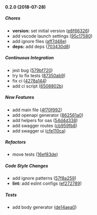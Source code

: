 #### 0.2.0 (2018-07-28)

##### Chores

* **version:**  set initial version ([e8f66326](git+https://gitlab.com/m03geek/fasify-oas3/commit/e8f663266d02f2593581e8d06b3d7a8808abbe10))
*  add vscode launch settings ([95c17580](git+https://gitlab.com/m03geek/fasify-oas3/commit/95c175804b7cf3afb9a94049d86de25963e71693))
*  add ignore files ([aff7d48e](git+https://gitlab.com/m03geek/fasify-oas3/commit/aff7d48e8f4ee20486987332e644e2ae9bc70a8c))
* **deps:**  add deps ([703430d8](git+https://gitlab.com/m03geek/fasify-oas3/commit/703430d850ca10be807a690e90590578219ff9de))

##### Continuous Integration

*  jest bug ([579bf720](git+https://gitlab.com/m03geek/fasify-oas3/commit/579bf7207b9ffae91958661dd90f4dbd31782cbc))
*  try to fix tests ([87350ab9](git+https://gitlab.com/m03geek/fasify-oas3/commit/87350ab9dd00f7554ea944649fdc200517f17916))
*  fix ci ([4278a144](git+https://gitlab.com/m03geek/fasify-oas3/commit/4278a144e664653662efddf0fd912cd8571c08db))
*  add ci script ([6508802b](git+https://gitlab.com/m03geek/fasify-oas3/commit/6508802b084e455135e5e4d42f3d40e4deb54d6c))

##### New Features

*  add main file ([4f70f992](git+https://gitlab.com/m03geek/fasify-oas3/commit/4f70f99233c79552ede9034a89db3eca98c1a113))
*  add openapi generator ([862561a0](git+https://gitlab.com/m03geek/fasify-oas3/commit/862561a0784c82797154c22951ce2cdfdb897709))
*  add helpers for oas ([54d4d338](git+https://gitlab.com/m03geek/fasify-oas3/commit/54d4d338a6a5f1c9911f6451604884650b4c4658))
*  add swagger routes ([cb959fb8](git+https://gitlab.com/m03geek/fasify-oas3/commit/cb959fb88c8fbade84ff815eec27ee616fca313c))
*  add swagger ui ([cfe110ca](git+https://gitlab.com/m03geek/fasify-oas3/commit/cfe110cad04b1d32e3a002e89f42acd407123d01))

##### Refactors

*  move tests ([16ef83de](git+https://gitlab.com/m03geek/fasify-oas3/commit/16ef83de51c69f5d1142fd596129cb54ad8ffa3e))

##### Code Style Changes

*  add ignore patterns ([57f8a259](git+https://gitlab.com/m03geek/fasify-oas3/commit/57f8a259fb76ee2ee06b0644912bf82872f263b6))
* **lint:**  add eslint configs ([ef272789](git+https://gitlab.com/m03geek/fasify-oas3/commit/ef272789142a4c0b241422419f2abb7d1f661121))

##### Tests

*  add body generator ([de14aea0](git+https://gitlab.com/m03geek/fasify-oas3/commit/de14aea00817481c1c7b8da87ee40e7501fa1ab3))

